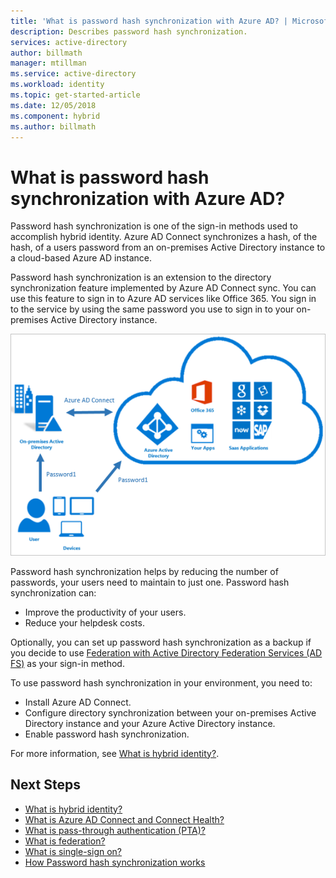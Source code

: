 ```yaml
---
title: 'What is password hash synchronization with Azure AD? | Microsoft Docs'
description: Describes password hash synchronization.
services: active-directory
author: billmath
manager: mtillman
ms.service: active-directory
ms.workload: identity
ms.topic: get-started-article
ms.date: 12/05/2018
ms.component: hybrid
ms.author: billmath
---
```


# What is password hash synchronization with Azure AD?
Password hash synchronization is one of the sign-in methods used to accomplish hybrid identity. Azure AD Connect synchronizes a hash, of the hash, of a users password from an on-premises Active Directory instance to a cloud-based Azure AD instance.

Password hash synchronization is an extension to the directory synchronization feature implemented by Azure AD Connect sync. You can use this feature to sign in to Azure AD services like Office 365. You sign in to the service by using the same password you use to sign in to your on-premises Active Directory instance.

![What is Azure AD Connect](./media/how-to-connect-password-hash-synchronization/arch1.png)

Password hash synchronization helps by reducing the number of passwords, your users need to maintain to just one. Password hash synchronization can:

* Improve the productivity of your users.
* Reduce your helpdesk costs.  

Optionally, you can set up password hash synchronization as a backup if you decide to use [Federation with Active Directory Federation Services (AD FS)](https://channel9.msdn.com/Series/Azure-Active-Directory-Videos-Demos/Configuring-AD-FS-for-user-sign-in-with-Azure-AD-Connect) as your sign-in method.

To use password hash synchronization in your environment, you need to:

* Install Azure AD Connect.  
* Configure directory synchronization between your on-premises Active Directory instance and your Azure Active Directory instance.
* Enable password hash synchronization.



For more information, see [What is hybrid identity?](whatis-hybrid-identity.md).




## Next Steps

- [What is hybrid identity?](whatis-phs.md)
- [What is Azure AD Connect and Connect Health?](whatis-azure-ad-connect.md)
- [What is pass-through authentication (PTA)?](how-to-connect-pta.md)
- [What is federation?](whatis-fed.md)
- [What is single-sign on?](how-to-connect-sso.md)
- [How Password hash synchronization works](how-to-connect-password-hash-synchronization.md)